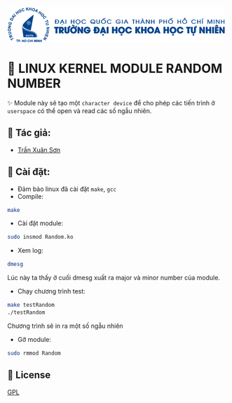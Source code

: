 [![HCMUS](https://raw.githubusercontent.com/txuanson/linux_rand_module/main/logo.png)](https://www.hcmus.edu.vn/)
# :penguin: LINUX KERNEL MODULE RANDOM NUMBER
:sparkles: Module này sẽ tạo một `character device` để cho phép các tiến trình ở `userspace` có thể open và read các số ngẫu nhiên.
## :eyes: Tác giả:
- [Trần Xuân Sơn](https://github.com/txuanson)
## :wrench: Cài đặt:
- Đảm bảo linux đã cài đặt `make`, `gcc`
- Compile:
```sh
make
```
- Cài đặt module:
```sh
sudo insmod Random.ko
```
- Xem log:
```sh
dmesg
```
Lúc này ta thấy ở cuối dmesg xuất ra major và minor number của module.
- Chạy chương trình test:
```sh
make testRandom
./testRandom
```
Chương trình sẽ in ra một số ngẫu nhiên
- Gỡ module:
```sh
sudo rmmod Random
```
## :hammer: License
[GPL](https://choosealicense.com/licenses/gpl-3.0/)
